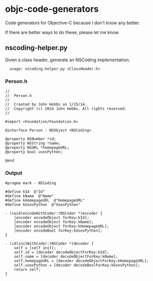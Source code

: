 objc-code-generators
====================

Code generators for Objective-C because I don't know any better.

If there are better ways to do these, please let me know.

## nscoding-helper.py

Given a class header, generate an NSCoding implementation.

      usage: nscoding-helper.py <ClassHeader.h>

### Person.h

```objc
//
//  Person.h
//
//  Created by John Hobbs on 1/15/14.
//  Copyright (c) 2014 John Hobbs. All rights reserved.
//

#import <Foundation/Foundation.h>

@interface Person : NSObject <NSCoding>

@property NSNumber *id;
@property NSString *name;
@property NSURL *homepageURL;
@property bool usesPython;

@end
```

### Output

```objc
#pragma mark - NSCoding

#define kId  @"Id"
#define kName  @"Name"
#define kHomepageURL  @"HomepageURL"
#define kUsesPython  @"UsesPython"

- (void)encodeWithCoder:(NSCoder *)encoder {
    [encoder encodeObject forKey:kId];
    [encoder encodeObject forKey:kName];
    [encoder encodeObject forKey:kHomepageURL];
    [encoder encodeBool forKey:kUsesPython];
}

- (id)initWithCoder:(NSCoder *)decoder {
    self = [self init];
    self.id = [decoder decodeObjectForKey:kId];
    self.name = [decoder decodeObjectForKey:kName];
    self.homepageURL = [decoder decodeObjectForKey:kHomepageURL];
    self.usesPython = [decoder decodeBoolForKey:kUsesPython];
    return self;
}
```

